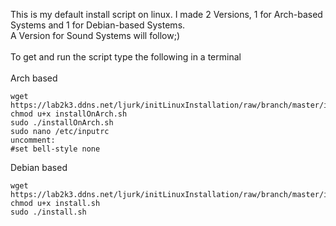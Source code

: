 This is my default install script on linux. I made 2 Versions, 1 for Arch-based Systems and 1 for Debian-based Systems. <br />
A Version for Sound Systems will follow;) <br />
<br />
To get and run the script type the following in a terminal <br />
<br />
Arch based
```
wget https://lab2k3.ddns.net/ljurk/initLinuxInstallation/raw/branch/master/installOnArch.sh
chmod u+x installOnArch.sh
sudo ./installOnArch.sh
sudo nano /etc/inputrc
uncomment:
#set bell-style none
```
Debian based
```
wget https://lab2k3.ddns.net/ljurk/initLinuxInstallation/raw/branch/master/install.sh
chmod u+x install.sh
sudo ./install.sh
```
